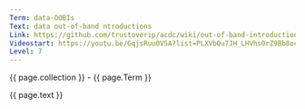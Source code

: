 ```yaml
---
Term: data-OOBIs
Text: data out-of-band ntroductions
Link: https://github.com/trustoverip/acdc/wiki/out-of-band-introduction-(OOBI)
Videostart: https://youtu.be/GqjsRuu0V5A?list=PLXVbQu7JH_LHVhs0rZ9Bb8ocyKlPljkaG&t=53m48s
Level: 7
---
```


{{ page.collection }} - {{ page.Term }}

   {{ page.text }}

